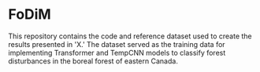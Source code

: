 # FoDiM
This repository contains the code and reference dataset used to create the results presented in 'X.' The dataset served as the training data for implementing Transformer and TempCNN models to classify forest disturbances in the boreal forest of eastern Canada.

